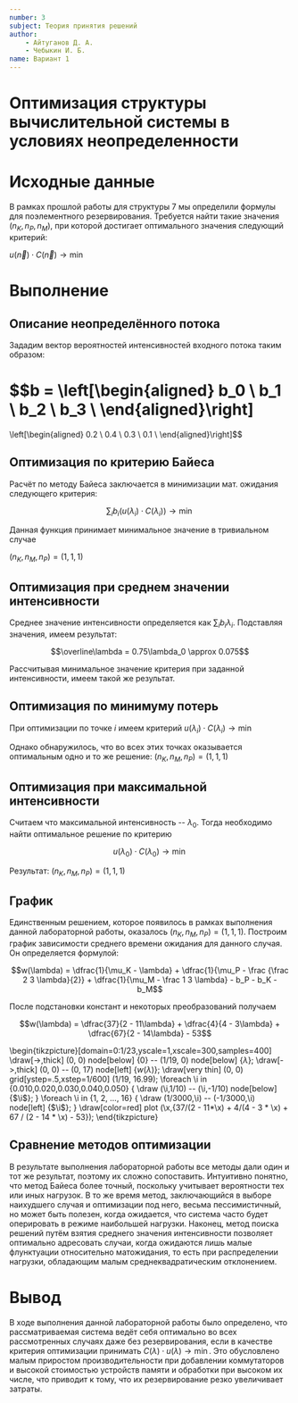 ```yaml
---
number: 3
subject: Теория принятия решений
author:
	- Айтуганов Д. А.
	- Чебыкин И. Б.
name: Вариант 1
---
```


# Оптимизация структуры вычислительной системы в условиях неопределенности

# Исходные данные

В рамках прошлой работы для структуры 7 мы определили формулы для поэлементного резервирования.
Требуется найти такие значения $(n_K, n_P, n_M)$, при которой
достигает оптимального значения следующий критерий:

$u\left(\vec n\right) \cdot C\left(\vec n\right) \rightarrow \min$

# Выполнение

## Описание неопределённого потока

Зададим вектор вероятностей интенсивностей входного потока таким образом:

$$b =
\left[\begin{aligned}
b_0 \\
b_1 \\
b_2 \\
b_3 \\
\end{aligned}\right]
=
\left[\begin{aligned}
0.2 \\
0.4 \\
0.3 \\
0.1 \\
\end{aligned}\right]$$

## Оптимизация по критерию Байеса

Расчёт по методу Байеса заключается в минимизации мат. ожидания следующего критерия:

$$\sum_i b_i \left(u(\lambda_i) \cdot C(\lambda_i)\right) \rightarrow \min$$

Данная функция принимает минимальное значение в тривиальном случае

$(n_K, n_M, n_P) = (1, 1, 1)$

## Оптимизация при среднем значении интенсивности

Среднее значение интенсивности определяется как $\sum_i b_i \lambda_i$.
Подставляя значения, имеем результат:

$$\overline\lambda = 0.75\lambda_0 \approx 0.075$$

Рассчитывая минимальное значение критерия при заданной интенсивности, имеем
такой же результат.

## Оптимизация по минимуму потерь

При оптимизации по точке $i$ имеем критерий
$u(\lambda_i) \cdot C(\lambda_i) \rightarrow \min$

Однако обнаружилось, что во всех этих точках оказывается оптимальным одно и то
же решение: $(n_K, n_M, n_P) = (1, 1, 1)$


## Оптимизация при максимальной интенсивности

Считаем что максимальной интенсивность -- $\lambda_0$. Тогда необходимо найти
оптимальное решение по критерию

$$u(\lambda_0) \cdot C(\lambda_0) \rightarrow \min$$

Результат: $(n_K, n_M, n_P) = (1, 1, 1)$

## График

Единственным решением, которое появилось в рамках выполнения данной лабораторной
работы, оказалось $(n_K, n_M, n_P) = (1, 1, 1)$. Построим график зависимости
среднего времени ожидания для данного случая. Он определяется формулой:

$$w(\lambda) = \dfrac{1}{\mu_K - \lambda} +
              \dfrac{1}{\mu_P - \frac {\frac 2 3 \lambda}{2}} +
              \dfrac{1}{\mu_M - \frac 1 3 \lambda} - b_P - b_K - b_M$$

После подстановки констант и некоторых преобразований получаем

$$w(\lambda) = \dfrac{37}{2 - 11\lambda} + \dfrac{4}{4 - 3\lambda} +
               \dfrac{67}{2 - 14\lambda} - 53$$

\begin{tikzpicture}[domain=0:1/23,yscale=1,xscale=300,samples=400]
\draw[->,thick] (0, 0) node[below] {$0$} -- (1/19, 0) node[below] {$\lambda$};
\draw[->,thick] (0, 0) -- (0, 17) node[left] {$w(\lambda)$};
\draw[very thin] (0, 0) grid[ystep=.5,xstep=1/600] (1/19, 16.99);
    \foreach \i in {0.010,0.020,0.030,0.040,0.050} {
        \draw (\i,1/10) -- (\i,-1/10) node[below] {$\i$};
    }
    \foreach \i in {1, 2, ..., 16} {
        \draw (1/3000,\i) -- (-1/3000,\i) node[left] {$\i$};
    }
\draw[color=red] plot (\x,{37/(2 - 11*\x) + 4/(4 - 3 * \x) +
    67 / (2 - 14 * \x) - 53});
\end{tikzpicture}

## Сравнение методов оптимизации

В результате выполнения лабораторной работы все методы дали один и тот же результат,
поэтому их сложно сопоставить.
Интуитивно понятно, что метод Байеса более точный, поскольку
учитывает вероятности тех или иных нагрузок. В то же время метод, заключающийся
в выборе наихудшего случая и оптимизации под него, весьма пессимистичный, но
может быть полезен, когда ожидается, что система часто будет оперировать в
режиме наибольшей нагрузки. Наконец, метод поиска решений путём взятия среднего
значения интенсивности позволяет оптимально адресовать случаи, когда ожидаются
лишь малые флунктуации относительно матожидания, то есть при распределении
нагрузки, обладающим малым среднеквадратическим отклонением.

# Вывод

В ходе выполнения данной лабораторной работы было определено, что
рассматриваемая система ведёт себя оптимально во всех
рассмотренных случаях даже без резервирования, если в качестве критерия
оптимизации принимать $C(\lambda) \cdot u(\lambda) \rightarrow \min$. Это
обусловлено малым приростом производительности при добавлении коммутаторов и
высокой стоимостью устройств памяти и обработки при высоком их числе, что
приводит к тому, что их резервирование резко увеличивает затраты.
